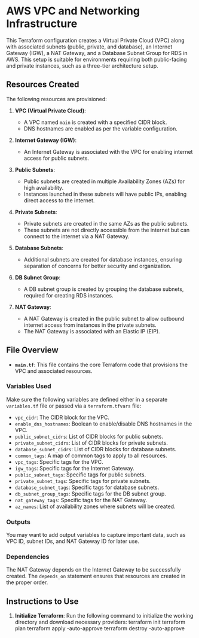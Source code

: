 # AWS VPC and Networking Infrastructure

This Terraform configuration creates a Virtual Private Cloud (VPC) along with associated subnets (public, private, and database), an Internet Gateway (IGW), a NAT Gateway, and a Database Subnet Group for RDS in AWS. This setup is suitable for environments requiring both public-facing and private instances, such as a three-tier architecture setup.

## Resources Created
The following resources are provisioned:

1. **VPC (Virtual Private Cloud)**:
   - A VPC named `main` is created with a specified CIDR block.
   - DNS hostnames are enabled as per the variable configuration.

2. **Internet Gateway (IGW)**:
   - An Internet Gateway is associated with the VPC for enabling internet access for public subnets.

3. **Public Subnets**:
   - Public subnets are created in multiple Availability Zones (AZs) for high availability.
   - Instances launched in these subnets will have public IPs, enabling direct access to the internet.

4. **Private Subnets**:
   - Private subnets are created in the same AZs as the public subnets.
   - These subnets are not directly accessible from the internet but can connect to the internet via a NAT Gateway.

5. **Database Subnets**:
   - Additional subnets are created for database instances, ensuring separation of concerns for better security and organization.

6. **DB Subnet Group**:
   - A DB subnet group is created by grouping the database subnets, required for creating RDS instances.

7. **NAT Gateway**:
   - A NAT Gateway is created in the public subnet to allow outbound internet access from instances in the private subnets.
   - The NAT Gateway is associated with an Elastic IP (EIP).

## File Overview

- **`main.tf`**: This file contains the core Terraform code that provisions the VPC and associated resources.

### Variables Used
Make sure the following variables are defined either in a separate `variables.tf` file or passed via a `terraform.tfvars` file:

- `vpc_cidr`: The CIDR block for the VPC.
- `enable_dns_hostnames`: Boolean to enable/disable DNS hostnames in the VPC.
- `public_subnet_cidrs`: List of CIDR blocks for public subnets.
- `private_subnet_cidrs`: List of CIDR blocks for private subnets.
- `database_subnet_cidrs`: List of CIDR blocks for database subnets.
- `common_tags`: A map of common tags to apply to all resources.
- `vpc_tags`: Specific tags for the VPC.
- `igw_tags`: Specific tags for the Internet Gateway.
- `public_subnet_tags`: Specific tags for public subnets.
- `private_subnet_tags`: Specific tags for private subnets.
- `database_subnet_tags`: Specific tags for database subnets.
- `db_subnet_group_tags`: Specific tags for the DB subnet group.
- `nat_gateway_tags`: Specific tags for the NAT Gateway.
- `az_names`: List of availability zones where subnets will be created.

### Outputs
You may want to add output variables to capture important data, such as VPC ID, subnet IDs, and NAT Gateway ID for later use.

### Dependencies
The NAT Gateway depends on the Internet Gateway to be successfully created. The `depends_on` statement ensures that resources are created in the proper order.

## Instructions to Use

1. **Initialize Terraform**:
   Run the following command to initialize the working directory and download necessary providers:
   terraform init
   terraform plan 
   terraform apply -auto-approve 
   terraform destroy -auto-approve
